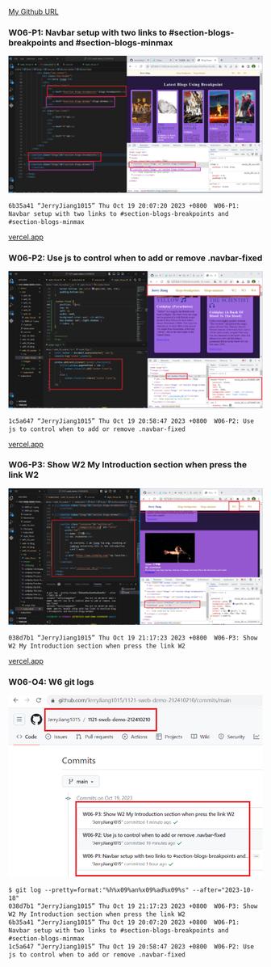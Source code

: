[My Github URL](https://github.com/JerryJiang1015/1121-sweb-demo-212410210.git)

### W06-P1: Navbar setup with two links to #section-blogs-breakpoints and #section-blogs-minmax

![](W06-p1-1.png)

```
6b35a41 “JerryJiang1015” Thu Oct 19 20:07:20 2023 +0800  W06-P1: Navbar setup with two links to #section-blogs-breakpoints and #section-blogs-minmax
```

[vercel.app](https://1121-sweb-demo-212410210.vercel.app/)

### W06-P2: Use js to control when to add or remove .navbar-fixed

![](W06-p2-1.png)

```
1c5a647 “JerryJiang1015” Thu Oct 19 20:58:47 2023 +0800  W06-P2: Use js to control when to add or remove .navbar-fixed
```

[vercel.app](https://1121-sweb-demo-212410210.vercel.app/)

### W06-P3: Show W2 My Introduction section when press the link W2

![](W06-p3.png)

```
038d7b1 “JerryJiang1015” Thu Oct 19 21:17:23 2023 +0800  W06-P3: Show W2 My Introduction section when press the link W2
```

[vercel.app](https://1121-sweb-demo-212410210.vercel.app/)

### W06-O4: W6 git logs

![](W06-p4.png)

```
$ git log --pretty=format:"%h%x09%an%x09%ad%x09%s" --after="2023-10-18"
038d7b1 “JerryJiang1015” Thu Oct 19 21:17:23 2023 +0800  W06-P3: Show W2 My Introduction section when press the link W2
6b35a41 “JerryJiang1015” Thu Oct 19 20:07:20 2023 +0800  W06-P1: Navbar setup with two links to #section-blogs-breakpoints and #section-blogs-minmax
1c5a647 “JerryJiang1015” Thu Oct 19 20:58:47 2023 +0800  W06-P2: Use js to control when to add or remove .navbar-fixed
```
